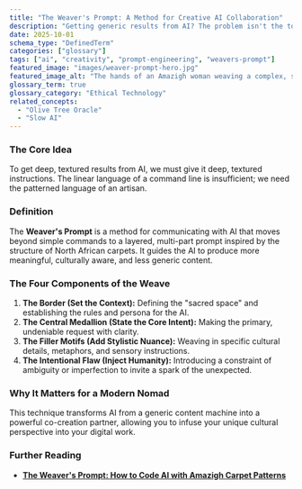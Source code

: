 ```yaml
---
title: "The Weaver's Prompt: A Method for Creative AI Collaboration"
description: "Getting generic results from AI? The problem isn't the tool, it's the language. The Weaver's Prompt uses the patterned wisdom of Amazigh carpets to unlock truly creative AI."
date: 2025-10-01
schema_type: "DefinedTerm"
categories: ["glossary"]
tags: ["ai", "creativity", "prompt-engineering", "weavers-prompt"]
featured_image: "images/weaver-prompt-hero.jpg"
featured_image_alt: "The hands of an Amazigh woman weaving a complex, symbolic pattern on a traditional loom, with glowing digital data streams emerging from the threads."
glossary_term: true
glossary_category: "Ethical Technology"
related_concepts: 
  - "Olive Tree Oracle"
  - "Slow AI"
---
```


### The Core Idea
To get deep, textured results from AI, we must give it deep, textured instructions. The linear language of a command line is insufficient; we need the patterned language of an artisan.

### Definition
The **Weaver's Prompt** is a method for communicating with AI that moves beyond simple commands to a layered, multi-part prompt inspired by the structure of North African carpets. It guides the AI to produce more meaningful, culturally aware, and less generic content.

### The Four Components of the Weave
1.  **The Border (Set the Context):** Defining the "sacred space" and establishing the rules and persona for the AI.
2.  **The Central Medallion (State the Core Intent):** Making the primary, undeniable request with clarity.
3.  **The Filler Motifs (Add Stylistic Nuance):** Weaving in specific cultural details, metaphors, and sensory instructions.
4.  **The Intentional Flaw (Inject Humanity):** Introducing a constraint of ambiguity or imperfection to invite a spark of the unexpected.

### Why It Matters for a Modern Nomad
This technique transforms AI from a generic content machine into a powerful co-creation partner, allowing you to infuse your unique cultural perspective into your digital work.

### Further Reading
- **[The Weaver's Prompt: How to Code AI with Amazigh Carpet Patterns](/ai-future/weavers-prompt/)**